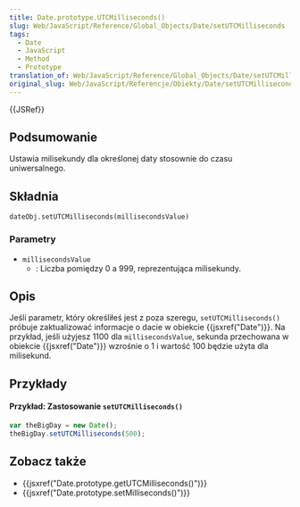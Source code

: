 ```yaml
---
title: Date.prototype.UTCMilliseconds()
slug: Web/JavaScript/Reference/Global_Objects/Date/setUTCMilliseconds
tags:
  - Date
  - JavaScript
  - Method
  - Prototype
translation_of: Web/JavaScript/Reference/Global_Objects/Date/setUTCMilliseconds
original_slug: Web/JavaScript/Referencje/Obiekty/Date/setUTCMilliseconds
---
```

{{JSRef}}

## Podsumowanie

Ustawia milisekundy dla określonej daty stosownie do czasu uniwersalnego.

## Składnia

    dateObj.setUTCMilliseconds(millisecondsValue)

### Parametry

- `millisecondsValue`
  - : Liczba pomiędzy 0 a 999, reprezentująca milisekundy.

## Opis

Jeśli parametr, który określiłeś jest z poza szeregu, `setUTCMilliseconds()` próbuje zaktualizować informacje o dacie w obiekcie {{jsxref("Date")}}. Na przykład, jeśli użyjesz 1100 dla `millisecondsValue`, sekunda przechowana w obiekcie {{jsxref("Date")}} wzrośnie o 1 i wartość 100 będzie użyta dla milisekund.

## Przykłady

#### Przykład: Zastosowanie `setUTCMilliseconds()`

```js
var theBigDay = new Date();
theBigDay.setUTCMilliseconds(500);
```

## Zobacz także

- {{jsxref("Date.prototype.getUTCMilliseconds()")}}
- {{jsxref("Date.prototype.setMilliseconds()")}}
